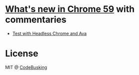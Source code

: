 # [What's new in Chrome 59](https://developers.google.com/web/updates/2017/05/nic59) with commentaries

- [Test with Headless Chrome and Ava]('./test-with-headless-chrome-and-ava/)

# License

MIT @ [CodeBusking](http://codebusking.show)

